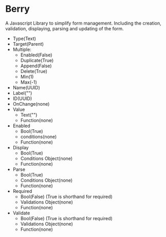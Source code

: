 Berry
======

A Javascript Library to simplify form management. Including the creation, validation, displaying, parsing and updating of the form.

- Type(Text)
- Target(Parent)
- Multiple:
  - Enabled(False)
  - Duplicate(True)
  - Append(False)
  - Delete(True)
  - Min(1)
  - Max(-1)
- Name(UUID)
- Label("")
- ID(UUID)
- OnChange(none)
- Value
  - Text("")
  - Function(none)
- Enabled
  - Bool(True)
  - conditions(none)
  - Function(none)
- Display
  - Bool(True)
  - Conditions Object(none)
  - Function(none)
- Parse
  - Bool(True)
  - Conditions Object(none)
  - Function(none)
- Required
  - Bool(False) (True is shorthand for required)
  - Validations Object(none)
  - Function(none)
- Validate
  - Bool(False) (True is shorthand for required)
  - Validations Object(none)
  - Function(none)
